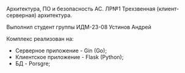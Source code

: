 Архитектура, ПО и безопасность АС. ЛР№1 Трехзвенная (клиент-серверная) архитектура.

Выполнил студент группы ИДМ-23-08 Устинов Андрей

Комплекс реализован на:
- Серверное приложение - Gin (Go);
- Клиентское приложение - Flask (Python);
- БД - Porsgre;
